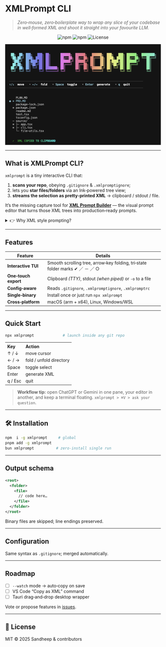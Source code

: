 # XMLPrompt CLI

> *Zero‑mouse, zero‑boilerplate way to wrap any slice of your codebase in well‑formed XML and shoot it straight into your favourite LLM.*

<div align="center">

![npm](https://img.shields.io/npm/v/xmlprompt?color=%23c678dd\&label=npm%20package)
![npm](https://img.shields.io/npm/dm/xmlprompt?color=%23c678dd\&label=downloads)
![License](https://img.shields.io/github/license/lolrazh/xmlprompt)

</div>

![XMLPrompt CLI](./media/xmlprompt.png)

---

## What is XMLPrompt CLI?

`xmlprompt` is a tiny interactive CLI that:

1. **scans your repo**, obeying `.gitignore` & `.xmlpromptignore`;
2. lets you **star files/folders** via an Ink‑powered tree view;
3. **streams the selection as pretty‑printed XML** → clipboard / stdout / file.

It’s the missing capture tool for [**XML Prompt Builder**](https://xmlprompt.dev) — the visual prompt editor that turns those XML trees into production‑ready prompts.

<details>
<summary>👉 Why XML style prompting?</summary>
<br>

* Hierarchy beats tokens. Wrapping each file in `<file name="…">…</file>` gives the llm clear boundaries for scope, folders, and filenames—this is what antwerp’s “de-chunking with xml” article recommends.
* Clarity and accuracy. xml tags make it easy for the model to separate context, instructions, and examples, reducing confusion and improving output quality.
* Streaming-friendly. xml is simple to append or concatenate while preserving structure.
* Decoder-friendly. many agents (chatgpt, claude, gemini) have dedicated xml tag parsers, which helps reduce hallucinations compared to markdown code fences.
* Flexibility. you can easily add, remove, or modify parts of your prompt by updating specific tags, without rewriting the whole thing.

</details>

---

## Features

| Feature              | Details                                                                    |
| -------------------- | -------------------------------------------------------------------------- |
| **Interactive TUI**  | Smooth scrolling tree, arrow‑key folding, tri‑state folder marks ✔ ／ － ／ ○ |
| **One‑touch export** | Clipboard *(TTY)*, stdout *(when piped)* or `-o` to a file                 |
| **Config‑aware**     | Reads `.gitignore`, `.xmlpromptignore`, `.xmlpromptrc`                     |
| **Single‑binary**    | Install once or just run `npx xmlprompt`                                   |
| **Cross‑platform**   | macOS (arm + x64), Linux, Windows/WSL                                      |

---

## Quick Start

```bash
npx xmlprompt             # launch inside any git repo
```

<table>
<tr><th align="left">Key</th><th align="left">Action</th></tr>
<tr><td>↑ / ↓</td><td>move cursor</td></tr>
<tr><td>← / →</td><td>fold / unfold directory</td></tr>
<tr><td>Space</td><td>toggle select</td></tr>
<tr><td>Enter</td><td>generate XML</td></tr>
<tr><td>q / Esc</td><td>quit</td></tr>
</table>

> **Workflow tip:** open ChatGPT or Gemini in one pane, your editor in another, and keep a terminal floating. `xmlprompt > ⌘V > ask your question`.

---

## 🛠️ Installation

```bash
npm  i -g xmlprompt     # global
pnpm add -g xmlprompt
bun xmlprompt          # zero‑install single run
```

---

## Output schema

```xml
<root>
  <folder>
    <file>
      // code here…
    </file>
  </folder>
</root>
```

Binary files are skipped; line endings preserved.

---

## Configuration

Same syntax as `.gitignore`; merged automatically.

---

## Roadmap

* [ ] `--watch` mode → auto‑copy on save
* [ ] VS Code “Copy as XML” command
* [ ] Tauri drag‑and‑drop desktop wrapper

Vote or propose features in [issues](https://github.com/lolrazh/xmlprompt/issues).

---

## 🪪 License

MIT © 2025 Sandheep & contributors
